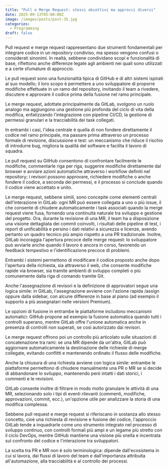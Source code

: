 ```yaml
---
title: "Pull e Merge Request: stessi obiettivi ma approcci diversi"
date: 2025-09-13T05:00:00Z
image: /images/posts/post-35.jpg
categories: 
  - Programming
draft: false
---
```

Pull request e merge request rappresentano due strumenti fondamentali per integrare codice in un repository condiviso, ma spesso vengono confusi o considerati sinonimi. In realtà, sebbene condividano scopi e funzionalità di base, riflettono anche differenze legate agli ambienti nei quali sono utilizzati e a certe sfumature di approccio.

Le pull request sono una funzionalità tipica di GitHub e di altri sistemi ispirati al suo modello; il loro scopo è permettere a uno sviluppatore di proporre modifiche effettuate in un ramo del repository, invitando il team a rivedere, discutere e approvare il codice prima della fusione nel ramo principale.

Le merge request, adottate principalmente da GitLab, svolgono un ruolo analogo ma aggiungono una gestione più profonda del ciclo di vita della modifica, enfatizzando l'integrazione con pipeline CI/CD, la gestione di permessi granulari e la tracciabilità dei task collegati.

In entrambi i casi, l'idea centrale è quella di non fondere direttamente il codice nel ramo principale, ma passare prima attraverso un processo formale di revisione, discussione e test: un meccanismo che riduce il rischio di introdurre bug, migliora la qualità del software e facilita il lavoro di squadra.

Le pull request su GitHub consentono di confrontare facilmente le modifiche, commentarle riga per riga, suggerire modifiche direttamente dal browser e avviare azioni automatiche attraverso i workflow definiti nel repository; i revisori possono approvare, richiedere modifiche o anche fondere il codice, a seconda dei permessi, e il processo si conclude quando il codice viene accettato e unito.

Le merge request, sebbene simili, sono concepite come elementi centrali dell'interazione in GitLab: ogni MR può essere collegata a uno o più issue, il che consente di chiudere automaticamente i task associati quando la merge request viene fusa, fornendo una continuità naturale tra sviluppo e gestione del progetto. Ora, durante la revisione di una MR, il team ha a disposizione una visione dettagliata dei commit coinvolti, i risultati delle pipeline di test, i report di unificabilità e persino i dati relativi a sicurezza e licenze, avendo pertanto un quadro tecnico più ampio rispetto a una PR tradizionale. Inoltre, GitLab incoraggia l'apertura precoce delle merge request: lo sviluppatore può avviarle anche quando il lavoro è ancora in corso, favorendo un feedback tempestivo e l'identificazione precoce di problemi.

Entrambi i sistemi permettono di modificare il codice proposto anche dopo l'apertura della richiesta, sia attraverso il web, che consente modifiche rapide via browser, sia tramite ambienti di sviluppo completi o più comunemente dalla riga di comando tramite Git.

Anche l'assegnazione di revisori e la definizione di approvatori segue una logica simile: in GitLab, l'assegnazione avviene con l'azione rapida /assign oppure dalla sidebar, con alcune differenze in base al piano (ad esempio il supporto a più assegnatari nelle versioni Premium).

Le opzioni di fusione in entrambe le piattaforme includono meccanismi automatici: GitHub propone ad esempio la fusione automatica quando tutti i controlli superano, mentre GitLab offre l'unione automatica anche in presenza di controlli non superati, se così autorizzato dai revisori.

Le merge request offrono poi un controllo più articolato sulle situazioni di concatenazione tra rami: se una MR dipende da un'altra, GitLab può aggiornare automaticamente la destinazione delle richieste di merge collegate, evitando conflitti e mantenendo ordinato il flusso delle modifiche.

Anche la chiusura di una richiesta avviene con logica simile: entrambe le piattaforme permettono di chiudere manualmente una PR o MR se si decide di abbandonare lo sviluppo, mantenendo però intatti i dati storici, i commenti e le revisioni.

GitLab consente inoltre di filtrare in modo molto granulare le attività di una MR, selezionando solo i tipi di eventi rilevanti (commenti, modifiche, approvazioni, commit, ecc.), un'opzione utile per analizzare la storia di una modifica complessa.

Sebbene pull request e merge request si riferiscano in sostanza allo stesso concetto, cioè una richiesta di revisione e fusione del codice, l'approccio GitLab tende a inquadrarle come uno strumento integrato nel processo di sviluppo continuo, con controlli formali più ampi e un legame più stretto con il ciclo DevOps, mentre GitHub mantiene una visione più snella e incentrata sul confronto del codice e l'interazione tra sviluppatori.

La scelta tra PR e MR non è solo terminologica: dipende dall'ecosistema in cui si lavora, dai flussi di lavoro del team e dall'importanza attribuita all'automazione, alla tracciabilità e al controllo dei processi.